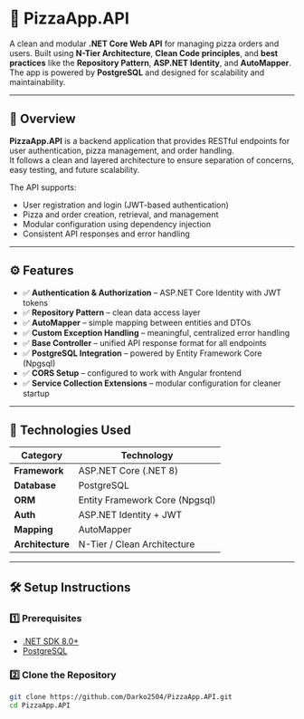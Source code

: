 # 🍕 PizzaApp.API

A clean and modular **.NET Core Web API** for managing pizza orders and users. Built using **N-Tier Architecture**, **Clean Code principles**, and **best practices** like the **Repository Pattern**, **ASP.NET Identity**, and **AutoMapper**. The app is powered by **PostgreSQL** and designed for scalability and maintainability.

---

## 🚀 Overview

**PizzaApp.API** is a backend application that provides RESTful endpoints for user authentication, pizza management, and order handling.  
It follows a clean and layered architecture to ensure separation of concerns, easy testing, and future scalability.

The API supports:
- User registration and login (JWT-based authentication)
- Pizza and order creation, retrieval, and management
- Modular configuration using dependency injection
- Consistent API responses and error handling

---

## ⚙️ Features

- ✅ **Authentication & Authorization** – ASP.NET Core Identity with JWT tokens  
- ✅ **Repository Pattern** – clean data access layer  
- ✅ **AutoMapper** – simple mapping between entities and DTOs  
- ✅ **Custom Exception Handling** – meaningful, centralized error handling  
- ✅ **Base Controller** – unified API response format for all endpoints  
- ✅ **PostgreSQL Integration** – powered by Entity Framework Core (Npgsql)  
- ✅ **CORS Setup** – configured to work with Angular frontend  
- ✅ **Service Collection Extensions** – modular configuration for cleaner startup  

---

## 🧱 Technologies Used

| Category | Technology |
|-----------|-------------|
| **Framework** | ASP.NET Core (.NET 8) |
| **Database** | PostgreSQL |
| **ORM** | Entity Framework Core (Npgsql) |
| **Auth** | ASP.NET Identity + JWT |
| **Mapping** | AutoMapper |
| **Architecture** | N-Tier / Clean Architecture |

---

## 🛠️ Setup Instructions

### 1️⃣ Prerequisites
- [.NET SDK 8.0+](https://dotnet.microsoft.com/download)
- [PostgreSQL](https://www.postgresql.org/download/)

### 2️⃣ Clone the Repository
```bash
git clone https://github.com/Darko2504/PizzaApp.API.git
cd PizzaApp.API
